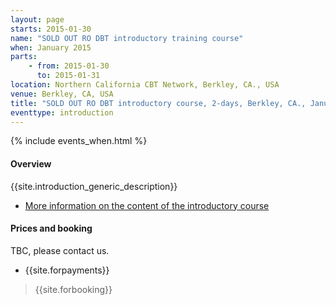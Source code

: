 ```yaml
---
layout: page
starts: 2015-01-30
name: "SOLD OUT RO DBT introductory training course"
when: January 2015
parts:
    - from: 2015-01-30
      to: 2015-01-31
location: Northern California CBT Network, Berkley, CA., USA
venue: Berkley, CA, USA
title: "SOLD OUT RO DBT introductory course, 2-days, Berkley, CA., January 2015"
eventtype: introduction
---
```



{% include events_when.html %}


#### Overview

{{site.introduction_generic_description}}

- [More information on the content of the introductory course](/training/introduction.html)


#### Prices and booking

TBC, please contact us.

- {{site.forpayments}}

> {{site.forbooking}}

